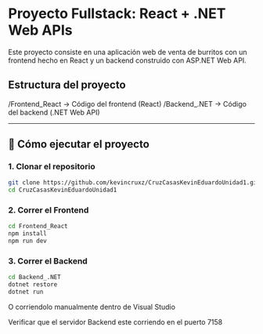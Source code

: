 # Proyecto Fullstack: React + .NET Web APIs

Este proyecto consiste en una aplicación web de venta de burritos con un frontend hecho en React y un backend construido con ASP.NET Web API.

## Estructura del proyecto

/Frontend_React -> Código del frontend (React)
/Backend_.NET -> Código del backend (.NET Web API)

---

## 🚀 Cómo ejecutar el proyecto

### 1. Clonar el repositorio

```bash
git clone https://github.com/kevincruxz/CruzCasasKevinEduardoUnidad1.git
cd CruzCasasKevinEduardoUnidad1
```

### 2. Correr el Frontend

```bash
cd Frontend_React 
npm install
npm run dev
```

### 3. Correr el Backend

```bash
cd Backend_.NET
dotnet restore
dotnet run
```

O corriendolo manualmente dentro de Visual Studio

Verificar que el servidor Backend este corriendo en el puerto 7158
